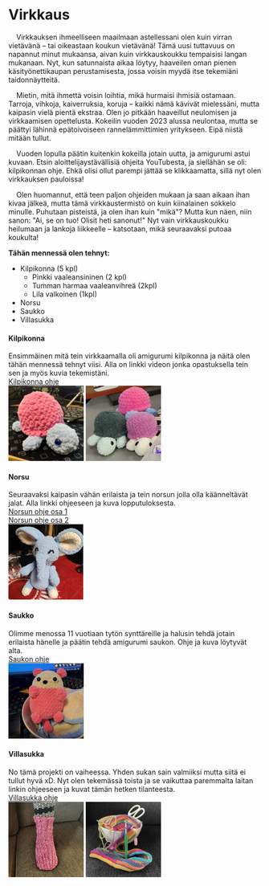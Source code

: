 # Virkkaus

&nbsp;&nbsp;&nbsp;&nbsp;Virkkauksen ihmeelliseen maailmaan astellessani olen kuin virran vietävänä – tai oikeastaan koukun vietävänä! Tämä uusi tuttavuus on napannut minut mukaansa, aivan kuin virkkauskoukku tempaisisi langan mukanaan. Nyt, kun satunnaista aikaa löytyy, haaveilen oman pienen käsityönettikaupan perustamisesta, jossa voisin myydä itse tekemiäni taidonnäytteitä.

&nbsp;&nbsp;&nbsp;&nbsp;Mietin, mitä ihmettä voisin loihtia, mikä hurmaisi ihmisiä ostamaan. Tarroja, vihkoja, kaiverruksia, koruja – kaikki nämä kävivät mielessäni, mutta kaipasin vielä pientä ekstraa. Olen jo pitkään haaveillut neulomisen ja virkkaamisen opettelusta. Kokeilin vuoden 2023 alussa neulontaa, mutta se päättyi lähinnä epätoivoiseen rannelämmittimien yritykseen. Eipä niistä mitään tullut.

&nbsp;&nbsp;&nbsp;&nbsp;Vuoden lopulla päätin kuitenkin kokeilla jotain uutta, ja amigurumi astui kuvaan. Etsin aloittelijaystävällisiä ohjeita YouTubesta, ja siellähän se oli: kilpikonnan ohje. Ehkä olisi ollut parempi jättää se klikkaamatta, sillä nyt olen virkkauksen pauloissa!  

&nbsp;&nbsp;&nbsp;&nbsp;Olen huomannut, että teen paljon ohjeiden mukaan ja saan aikaan ihan kivaa jälkeä, mutta tämä virkkaustermistö on kuin kiinalainen sokkelo minulle. Puhutaan pisteistä, ja olen ihan kuin "mikä"? Mutta kun näen, niin sanon: "Ai, se on tuo! Olisit heti sanonut!" Nyt vain virkkauskoukku heilumaan ja lankoja liikkeelle – katsotaan, mikä seuraavaksi putoaa koukulta!


**Tähän mennessä olen tehnyt:**  
* Kilpikonna (5 kpl)  
	* Pinkki vaaleansininen (2 kpl)
	* Tumman harmaa vaaleanvihreä (2kpl) 
	* Lila valkoinen (1kpl)
* Norsu  
* Saukko  
* Villasukka  


#### Kilpikonna

Ensimmäinen mitä tein virkkaamalla oli amigurumi kilpikonna ja näitä olen tähän mennessä tehnyt viisi. Alla on linkki videon jonka opastuksella tein sen ja myös kuvia tekemistäni.  
[Kilpikonna ohje](https://www.youtube.com/watch?v=MFx9RVZBRw0&t=1886s&ab_channel=TheMaryJay)  
![Kilpikonna](/img/kilppari.png)
![Kilpikonnat](/img/kilpparit.png)

#### Norsu

Seuraavaksi kaipasin vähän erilaista ja tein norsun jolla olla käänneltävät jalat. Alla linkki ohjeeseen ja kuva lopputuloksesta.  
[Norsun ohje osa 1](https://www.youtube.com/watch?v=TWbvl2VYziM&t=1322s)  
[Norsun ohje osa 2](https://www.youtube.com/watch?v=2mAB_g3ypAA&t=1210s&ab_channel=RoseandLilyCrochet)  
![Norsu](/img/norsu.png)

#### Saukko
Olimme menossa 11 vuotiaan tytön synttäreille ja halusin tehdä jotain erilaista hänelle ja päätin tehdä amigurumi saukon. Ohje ja kuva löytyvät alta.  
[Saukon ohje](https://www.instagram.com/p/CiSrszSM4-9/?igsh=dzFjaTQzbmcwenc0&img_index=1)  
![Saukko](/img/saukko.png)

#### Villasukka

No tämä projekti on vaiheessa. Yhden sukan sain valmiiksi mutta siitä ei tullut hyvä xD. Nyt olen tekemässä toista ja se vaikuttaa paremmalta laitan linkin ohjeeseen ja kuvat tämän hetken tilanteesta.  
[Villasukka ohje](https://www.youtube.com/watch?v=cbYlSkHPWOQ&list=PLtYUm7noTAb1rCYPpjazt1AEVJ-K0hRnl&index=3&ab_channel=TheSnugglery)  
![Valmis villasukka](/img/villasukka1.png)
![Keskeneräinen villasukka](/img/villasukka2.png)